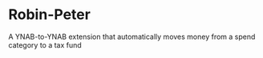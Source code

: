 # Robin-Peter
A YNAB-to-YNAB extension that automatically moves money from a spend category to a tax fund
